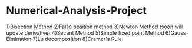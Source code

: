 # Numerical-Analysis-Project
1)Bisection Method  2)False position method  3)Newton Method (soon will update derivative) 4)Secant Method 5)Simple fixed point Method 6)Gauss Elmination 7)Lu decomposition  8)Cramer's Rule
